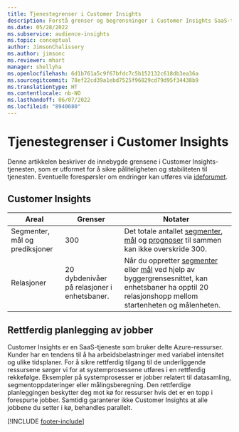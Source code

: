 ```yaml
---
title: Tjenestegrenser i Customer Insights
description: Forstå grenser og begrensninger i Customer Insights SaaS-tjenesten.
ms.date: 05/28/2022
ms.subservice: audience-insights
ms.topic: conceptual
author: JimsonChalissery
ms.author: jimsonc
ms.reviewer: mhart
manager: shellyha
ms.openlocfilehash: 6d1b761a5c9f67bfdc7c5b152132c618db3ea36a
ms.sourcegitcommit: 78ef22cd39a1ebd7525f96829cd79d95f34438b9
ms.translationtype: HT
ms.contentlocale: nb-NO
ms.lasthandoff: 06/07/2022
ms.locfileid: "8940680"
---
```

# <a name="service-limits-in-customer-insights"></a>Tjenestegrenser i Customer Insights

Denne artikkelen beskriver de innebygde grensene i Customer Insights-tjenesten, som er utformet for å sikre påliteligheten og stabiliteten til tjenesten. Eventuelle forespørsler om endringer kan utføres via [ideforumet](https://go.microsoft.com/fwlink/?linkid=2074172).

## <a name="customer-insights"></a>Customer Insights

| Areal  | Grenser  | Notater |
|-------------|---------------------------------------------------------------------|---------------------------------------------------------------------|
| Segmenter, mål og prediksjoner | 300  | Det totale antallet [segmenter](segments.md), [mål](measures.md) og [prognoser](predictions.md) til sammen kan ikke overskride 300.  |
| Relasjoner | 20 dybdenivåer på relasjoner i enhetsbaner. | Når du oppretter [segmenter](segments.md) eller [mål](measures.md) ved hjelp av byggergrensesnittet, kan enhetsbaner ha opptil 20 relasjonshopp mellom startenheten og målenheten.  |

## <a name="fair-scheduling-of-jobs"></a>Rettferdig planlegging av jobber

Customer Insights er en SaaS-tjeneste som bruker delte Azure-ressurser. Kunder har en tendens til å ha arbeidsbelastninger med variabel intensitet og ulike tidsplaner. For å sikre rettferdig tilgang til de underliggende ressursene sørger vi for at systemprosessene utføres i en rettferdig rekkefølge. Eksempler på systemprosesser er jobber relatert til datasamling, segmentoppdateringer eller målingsberegning. Den rettferdige planleggingen beskytter deg mot kø for ressurser hvis det er en topp i forespurte jobber. Samtidig garanterer ikke Customer Insights at alle jobbene du setter i kø, behandles parallelt.

[!INCLUDE [footer-include](includes/footer-banner.md)]
